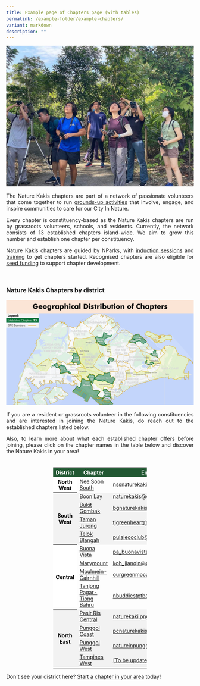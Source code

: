```yaml
---
title: Example page of Chapters page (with tables)
permalink: /example-folder/example-chapters/
variant: markdown
description: ""
---
```

<style>
th {
	background-color: #215732;
		color: white !important;
	}

th.districtodd {
	background-color: white;
	color: black !important;
	}

th.districteven {
	background-color: #f2f2f2;
	color: black !important;
	}

td.districteven {
	background-color: #f2f2f2;
	}
	
tr:hover{
	background-color: #7A9A0180;
	font-weight:600;
	}

tr:hover > td.districteven {
	background-color: #7A9A0120;
	}
	
tr:hover a {
		color: black !important;
	}
	
a[target="_blank"]:after {
	content:none;
	margin: 0 3px 0 5px;
	}
</style>

<section>
	<img src="/images/BioD%20&amp;%20wildlife/BioDandWildlife__2__Resized.jpg">
	<p align="justify">The Nature Kakis chapters are part of a network of passionate volunteers that come together to run <a rel="noopener noreferrer" target="_blank" href="/join-our-activities/">grounds-up activities</a> that involve, engage, and inspire communities to care for our City In Nature.</p> 
	<p align="justify">Every chapter is constituency-based as the Nature Kakis chapters are run by grassroots volunteers, schools, and residents. Currently, the network consists of 13 established chapters island-wide. We aim to grow this number and establish one chapter per constituency.</p>
	<p align="justify">Nature Kakis chapters are guided by NParks, with <a rel="noopener noreferrer" target="_blank" href="">induction sessions</a> and <a rel="noopener noreferrer" target="_blank" href="">training</a> to get chapters started. Recognised chapters are also eligible for <a rel="noopener noreferrer" target="_blank" href="/seed-fund/about/">seed funding</a> to support chapter development.</p>
	<br>
</section>

<h3>Nature Kakis Chapters by district</h3>
	<img src="/images/Maps/nk%20map%20new.PNG">
	<p align="justify">If you are a resident or grassroots volunteer in the following constituencies and are interested in joining the Nature Kakis, do reach out to the established chapters listed below.</p>
	<p align="justify">Also, to learn more about what each established chapter offers before joining, please click on the chapter names in the table below and discover the Nature Kakis in your area!</p>
	
<table style="width:50%; height:auto; margin-left:auto; margin-right:auto; margin-top:35px">
	<thead>
		<tr>
			<th>District</th>
			<th>Chapter</th>
			<th>Email</th>
		</tr>
	</thead>
	<tbody>
		<tr>
			<th class="districtodd" rowspan="1">North West</th>
			<td><a rel="noopener noreferrer" target="_blank" href="/all/get-to-know-the-chapters/nee-soon-south/">Nee Soon South</a></td>
			<td><a href="mailto:nssnaturekakis@gmail.com">nssnaturekakis@gmail.com</a></td>
		</tr>
		<tr class="districteven">
			<th class="districteven" rowspan="4">South West</th>
			<td class="districteven"><a rel="noopener noreferrer" target="_blank" href="/all/get-to-know-the-chapters/boon-lay/">Boon Lay</a></td>
			<td class="districteven"><a href="mailto:naturekakis@gmail.com">naturekakis@gmail.com</a></td>
		</tr>
		<tr>
			<td class="districteven"><a rel="noopener noreferrer" target="_blank" href="/all/get-to-know-the-chapters/bukit-gombak/">Bukit Gombak</a></td>
			<td class="districteven"><a href="mailto:bgnaturekakis@gmail.com">bgnaturekakis@gmail.com</a></td>
		</tr>
		<tr>
			<td class="districteven"><a rel="noopener noreferrer" target="_blank" href="/all/get-to-know-the-chapters/taman-jurong/">Taman Jurong</a></td>
			<td class="districteven"><a href="mailto:tjgreenheart@gmail.com">tjgreenheart@gmail.com</a></td>
		</tr>
		<tr>
			<td class="districteven"><a rel="noopener noreferrer" target="_blank" href="/all/get-to-know-the-chapters/telok-blangah/">Telok Blangah</a></td>
			<td class="districteven"><a href="mailto:pulaiecoclub@gmail.com">pulaiecoclub@gmail.com</a></td>
		</tr>
		<tr>
			<th class="districtodd" rowspan="4">Central</th>
			<td><a rel="noopener noreferrer" target="_blank" href="/all/get-to-know-the-chapters/buona-vista/">Buona Vista</a></td>
			<td><a href="mailto:pa_buonavistacc@pa.gov.sg">pa_buonavistacc@pa.gov.sg</a></td>
		</tr>
		<tr>
			<td><a rel="noopener noreferrer" target="_blank" href="/all/get-to-know-the-chapters/marymount/">Marymount</a></td>
			<td><a href="mailto:koh_jianqin@pa.gov.sg">koh_jianqin@pa.gov.sg</a></td>
		</tr>
		<tr>
			<td><a rel="noopener noreferrer" target="_blank" href="/all/get-to-know-the-chapters/moulmein-cainhill/">Moulmein-Cairnhill</a></td>
			<td><a href="mailto:ourgreenmoca@gmail.com">ourgreenmoca@gmail.com</a></td>
		</tr>
		<tr>
			<td><a rel="noopener noreferrer" target="_blank" href="/all/get-to-know-the-chapters/tanjong-pagar-tiong-bahru/">Tanjong Pagar-Tiong Bahru</a></td>
			<td><a href="mailto:nbuddiestptb@gmail.com">nbuddiestptb@gmail.com</a></td>
		</tr>
		<tr>
			<th class="districteven" rowspan="4">North East</th>
			<td class="districteven"><a rel="noopener noreferrer" target="_blank" href="/all/get-to-know-the-chapters/pasir-ris-central/">Pasir Ris Central</a></td>
			<td class="districteven"><a href="mailto:naturekaki.pr@gmail.com">naturekaki.pr@gmail.com</a></td>
		</tr>
		<tr>
			<td class="districteven"><a rel="noopener noreferrer" target="_blank" href="/all/get-to-know-the-chapters/punggol-coast/">Punggol Coast</a></td>
			<td class="districteven"><a href="mailto:pcnaturekakis@gmail.com">pcnaturekakis@gmail.com</a></td>
		</tr>
		<tr>
			<td class="districteven"><a rel="noopener noreferrer" target="_blank" href="/all/get-to-know-the-chapters/punggol-west/">Punggol West</a></td>
			<td class="districteven"><a href="mailto:natureinpunggol@gmail.com">natureinpunggol@gmail.com</a></td>
		</tr>
		<tr>
			<td class="districteven"><a rel="noopener noreferrer" target="_blank" href="/all/get-to-know-the-chapters/tampines-west/">Tampines West</a></td>
			<td class="districteven"><a href="mailto:[To be updated]">[To be updated]</a></td>
		</tr>
	</tbody>
</table>

<p align="justify">Don't see your district here? <a rel="noopener noreferrer" target="_blank" href="/nature-kakis-network/chapters/starting-a-chapter/">Start a chapter in your area</a> today!</p>
